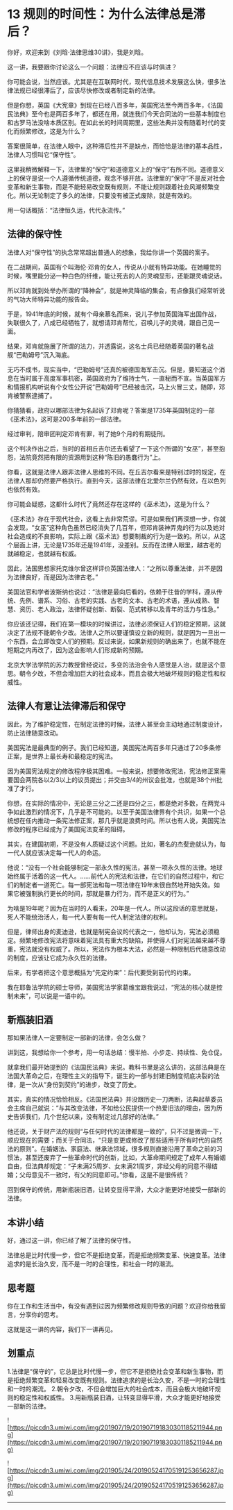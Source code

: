 # 13 规则的时间性：为什么法律总是滞后？

你好，欢迎来到《刘晗·法律思维30讲》，我是刘晗。

这一讲，我要跟你讨论这么一个问题：法律应不应该与时俱进？

你可能会说，当然应该。尤其是在互联网时代，现代信息技术发展这么快，很多法律法规已经很滞后了，应该尽快修改或者制定新的法律。

但是你想，英国《大宪章》到现在已经八百多年，美国宪法至今两百多年，《法国民法典》至今也是两百多年了，都还在用，就连我们今天合同法的一些基本制度也和古罗马法没啥本质区别。在如此长的时间周期里，这些法典并没有随着时代的变化而频繁修改，这是为什么？

答案很简单，在法律人眼中，这种滞后性并不是缺点，而恰恰是法律的基本品性，法律人习惯叫它“保守性”。

这里我稍微解释一下，法律里的“保守”和道德意义上的“保守”有所不同。道德意义上的保守是说一个人遵循传统道德，观念不够开放。法律里的“保守”不是反对社会变革和新生事物，而是不能轻易改变既有规则，不能让规则跟着社会风潮频繁变化。所以无论制定了多久的法律，只要没有被正式废除，就是有效的。

用一句话概括：“法律恒久远，代代永流传。”

## 法律的保守性

法律人对“保守性”的执念常常超出普通人的想象，我给你讲一个英国的案子。

在二战期间，英国有个叫海伦·邓肯的女人，传说从小就有特异功能。在她睡觉的时候，嘴里能分泌一种白色的纤维，能让死去的人的灵魂显形，还能跟灵魂说话。

所以邓肯就到处举办所谓的“降神会”，就是神灵降临的集会，有点像我们经常听说的气功大师特异功能的报告会。

于是，1941年底的时候，就有个母亲慕名而来，说儿子参加英国海军出国作战，失联很久了，八成已经牺牲了，就想请邓肯帮忙，召唤儿子的灵魂，跟自己见一面。

结果，邓肯就施展了所谓的法力，并透露说，这名士兵已经随着英国的著名战舰“巴勒姆号”沉入海底。

无巧不成书，现实当中，“巴勒姆号”还真的被德国海军击沉。但是，要知道这个消息在当时属于高度军事机密，英国政府为了维持士气，一直秘而不宣。当英国军方和情报机构听说有个女性公开说“巴勒姆号”已经被击沉，马上火冒三丈。随即，邓肯被警察逮捕了。

你猜猜看，政府以哪部法律为名起诉了邓肯呢？答案是1735年英国制定的一部《巫术法》，这可是200多年前的一部法律。

经过审判，陪审团判定邓肯有罪，判了她9个月的有期徒刑。

这个判决作出之后，当时的首相丘吉尔还去看望了一下这个所谓的“女巫”，甚至抱怨，法院竟然把有限的资源用到这种“陈旧的愚蠢行为”上。

你看，这就是法律人跟非法律人思维的不同。在丘吉尔看来是特别过时的规定，在法律人那却仍然要严格执行。直到今天，这部法律在北爱尔兰仍然有效，在以色列也依然有效。

你可能会疑惑，这都什么时代了竟然还存在这样的《巫术法》，这是为什么？

《巫术法》存在于现代社会，这看上去非常荒谬。可是如果我们再深想一步，你就会发现，“女巫”这种角色虽然已经消失了几百年，但邓肯装神弄鬼的行为以及她对社会造成的不良影响，实际上跟《巫术法》想要制裁的行为是一致的。所以，从这个层面上讲，无论是1735年还是1941年，没差别。反而在法律人眼里，越古老的就越稳定，也就越有权威。

因此，法国思想家托克维尔曾这样评价英国法律人：“之所以尊重法律，并不是因为法律良好，而是因为法律古老。”

美国法官和学者波斯纳也说过：“法律是最向后看的，依赖于往昔的学科，遵从传统、先例、谱系、习俗、古老的实践、古老的文本、古老的术语，遵从成熟、智慧、资历、老人政治，法律怀疑创新、断裂、范式转移以及青年的活力与性急。”

你应该还记得，我们在第一模块的时候讲过，法律必须保证人们的稳定预期，这就决定了法规不能朝令夕改。法律人之所以要谨慎设立新的规则，就是因为一旦出一个东西，会立即改变人们的预期。反过来说，如果新规则的确出来了，也就不能在短期之内再改了，因为这会影响人们形成新的预期。

北京大学法学院的苏力教授曾经说过，多变的法治会令人感觉是人治，就是这个意思。朝令夕改，不但会增加巨大的社会成本，而且会极大地破坏规则的稳定性和权威性。

## 法律人有意让法律滞后和保守

因此，为了维护稳定性，在制定法律的时候，法律人甚至会主动地通过制度设计，防止法律随意改动。

美国宪法是最典型的例子。我们已经知道，美国宪法两百多年只通过了20多条修正案，是世界上最长寿和最稳定的宪法。

因为美国宪法规定的修改程序极其困难。一般来说，想要修改宪法，宪法修正案需要国会两院各以2/3以上的议员提出；并交由3/4的州议会批准，也就是38个州批准了才行。

你想，在实际的情况中，无论是三分之二还是四分之三，都是绝对多数，在两党斗争如此激烈的情况下，几乎是不可能的。以至于美国法律界有个共识，如果一个总统想在任内推动一条宪法修正案，那几乎就是浪费时间。所以也有人说，美国宪法修改的程序已经成为了美国宪法变革的阻碍。

其实，在建国初期，不是没有人质疑过这个问题。比如，著名的杰斐逊就认为，每一代人就应该决定每一代人的命运。

他说：“没有一个社会能够制定一部永久性的宪法，甚至一项永久性的法律。地球始终属于活着的这一代人。……前代人的宪法和法律，在它们的自然过程中，和它们的制定者一道死亡。每一部宪法和每一项法律在19年末很自然地开始失效。如果它被强制执行更长的时间，那就是暴力行为，而不是正义的行为。”

为啥是19年呢？因为在当时的人看来，20年是一代人。所以这段话的意思就是，死人不能统治活人，每一代人要有每一代人制定法律的权利。

但是，律师出身的麦迪逊，也就是制宪会议的代表之一，他却认为，宪法必须稳定。频繁地修改宪法将意味着宪法具有重大的缺陷，并使得人们对宪法越来越不尊重，宪法就没有权威了。所以，宪法作为根本大法，必然是一种限制后代随意改动的制度，应该让它成为永久性的法律。

后来，有学者把这个意思概括为“先定约束”：后代要受到前代的约束。

我在耶鲁法学院的硕士导师，美国宪法学家葛维宝跟我说过，“宪法的核心就是控制未来”，可以说是一语中的。

## 新瓶装旧酒

那如果法律人一定要制定一部新的法律，会怎么做？

讲到这，我想给你一个参考，用一句话总结：慢半拍、小步走、持续性、免仓促。

就拿我们最开始提到的《法国民法典》来说。教科书里是这么讲的，这部法典是在法国大革命之后，在理性主义的指导下，诞生的一部与封建旧制度彻底决裂的法律，是一次从“身份到契约”的进步，改变了历史。

其实，真实的情况恰恰相反。《法国民法典》并没跟历史一刀两断，法典起草委员会主席自己就说：“与其改变法律，不如给公民提供一个热爱旧法的理由，因为历史告诉我们，几个世纪以来，没有制定过几部好的法律。”

他还说，关于财产法的规则“与任何时代的法律都是一致的”，只不过是微调一下，顺应现在的需要；而关于合同法，“只是变更或修改了那些适用于所有时代的自然法的原则”。在婚姻法、家庭法、继承法领域，很多规则直接沿用了革命之前的习惯法，甚至还废弃了一些革命时代的创新，比如，大革命期间规定了成年人有婚姻自由，但法典却规定：“子未满25周岁、女未满21周岁，非经父母的同意不得结婚；父母意见不一致时，有父的同意即可。”你看，这是不是很传统？

回到保守的传统，用新瓶装旧酒，让转变显得平滑，大众才能更好地接受一部新的法律。

## 本讲小结

好，通过这一讲，你已经了解了法律的保守性。

法律总是比时代慢一步，但它不是拒绝变革，而是拒绝频繁变革、快速变革。法律追求的是长治久安，而不是一时的合理性，和社会一时的潮流。

## 思考题

你在工作和生活当中，有没有遇到过因为频繁修改规则导致的问题？欢迎你给我留言，分享你的思考。

这就是这一讲的内容，我们下一讲再见。

## 划重点

1.法律是“保守的”，它总是比时代慢一步，但它不是拒绝社会变革和新生事物，而是拒绝频繁变革和轻易改变既有规则。法律追求的是长治久安，不是一时的合理性和一时的潮流。
2.朝令夕改，不但会增加巨大的社会成本，而且会极大地破坏规则的稳定性和权威性。
3.用新瓶装旧酒，让转变显得平滑，大众才能更好地接受一部新的法律。

![https://piccdn3.umiwi.com/img/201907/19/201907191830301185211944.png](https://piccdn3.umiwi.com/img/201907/19/201907191830301185211944.png)

![https://piccdn3.umiwi.com/img/201905/24/201905241705191253656287.jpg](https://piccdn3.umiwi.com/img/201905/24/201905241705191253656287.jpg)

---

